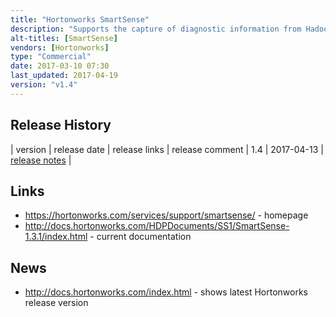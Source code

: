 ```yaml
---
title: "Hortonworks SmartSense"
description: "Supports the capture of diagnostic information from Hadoop clusters (including configuration, metrics and logs from both Hadoop and the Operating System) into a bundle for upload (either manually or automatically) to the Hortonworks support portal to assist in the resolution of support issues and the delivery of cluster optimisation and preventative action recommendations, with support for anonymisation (including IP addresses and host names, with support for further custom rules) and encryption of information in bundles and a SmartSense gateway to proxy uploads if direct internet access isn't available.  Also includes functionality to help understand and analyse cluster activity include the Activity Analyser (aggregates data from YARN, Tez, MapReduce and HDFS into Ambari Metrics) and Activity Explorer (an embedded instance of Apache Zeppelin with pre-built notebooks for exploring and visualising cluster activity).  Installable and manageable through Apache Ambari.  Part of the Hortonworks support offering, introduced in June 2015 as part of HDP 2.3."
alt-titles: [SmartSense]
vendors: [Hortonworks]
type: "Commercial"
date: 2017-03-10 07:30
last_updated: 2017-04-19
version: "v1.4"
---
```

## Release History

| version | release date | release links | release comment
| 1.4 | 2017-04-13 | [release notes](https://docs.hortonworks.com/HDPDocuments/SS1/SmartSense-1.4.0/bk_release-notes/content/ch_relnotes_smartsense.html) |

## Links

* <https://hortonworks.com/services/support/smartsense/> - homepage
* <http://docs.hortonworks.com/HDPDocuments/SS1/SmartSense-1.3.1/index.html> - current documentation

## News

* <http://docs.hortonworks.com/index.html> - shows latest Hortonworks release version